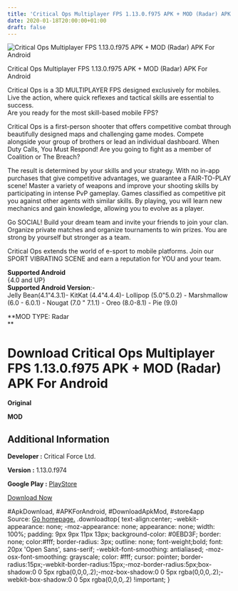 ```yaml
---
title: 'Critical Ops Multiplayer FPS 1.13.0.f975 APK + MOD (Radar) APK For Android'
date: 2020-01-18T20:00:00+01:00
draft: false
---
```


![Critical Ops Multiplayer FPS 1.13.0.f975 APK + MOD (Radar) APK For Android](https://i2.wp.com/apkhome.net/wp-content/uploads/2020/01/Critical-Ops-Multiplayer-FPS-1.13.0.f975-APK-MOD-Radar.png "Critical Ops Multiplayer FPS 1.13.0.f975 APK + MOD (Radar) APK For Android")

  

Critical Ops Multiplayer FPS 1.13.0.f975 APK + MOD (Radar) APK For Android

Critical Ops is a 3D MULTIPLAYER FPS designed exclusively for mobiles. Live the action, where quick reflexes and tactical skills are essential to success.  
Are you ready for the most skill-based mobile FPS?

Critical Ops is a first-person shooter that offers competitive combat through beautifully designed maps and challenging game modes. Compete alongside your group of brothers or lead an individual dashboard. When Duty Calls, You Must Respond! Are you going to fight as a member of Coalition or The Breach?

The result is determined by your skills and your strategy. With no in-app purchases that give competitive advantages, we guarantee a FAIR-TO-PLAY scene! Master a variety of weapons and improve your shooting skills by participating in intense PvP gameplay. Games classified as competitive pit you against other agents with similar skills. By playing, you will learn new mechanics and gain knowledge, allowing you to evolve as a player.

Go SOCIAL! Build your dream team and invite your friends to join your clan. Organize private matches and organize tournaments to win prizes. You are strong by yourself but stronger as a team.

Critical Ops extends the world of e-sport to mobile platforms. Join our SPORT VIBRATING SCENE and earn a reputation for YOU and your team.

**Supported Android**  
{4.0 and UP}  
**Supported Android Version**:-  
Jelly Bean(4.1"4.3.1)- KitKat (4.4"4.4.4)- Lollipop (5.0"5.0.2) - Marshmallow (6.0 - 6.0.1) - Nougat (7.0 " 7.1.1) - Oreo (8.0-8.1) - Pie (9.0)

**MOD TYPE: Radar  
**

Download Critical Ops Multiplayer FPS 1.13.0.f975 APK + MOD (Radar) APK For Android
===================================================================================

**Original**

**MOD**

Additional Information
----------------------

**Developer :** Critical Force Ltd.

**Version :** 1.13.0.f974

**Google Play :** [PlayStore](https://play.google.com/store/apps/details?id=com.criticalforceentertainment.criticalops)

  

[Download Now](https://store4app.co/post/critical-ops-multiplayer-fps-1-13-0-f975-apk-mod-radar-apk-for-android_1579373612)

  
#ApkDownload, #APKForAndroid, #DownloadApkMod, #store4app  
Source: [Go homepage.](https://store4app.co/post/critical-ops-multiplayer-fps-1-13-0-f975-apk-mod-radar-apk-for-android_1579373612) .downloadtop{ text-align:center; -webkit-appearance: none; -moz-appearance: none; appearance: none; width: 100%; padding: 9px 9px 11px 13px; background-color: #0EBD3F; border: none; color:#fff; border-radius: 3px; outline: none; font-weight;bold; font: 20px 'Open Sans', sans-serif; -webkit-font-smoothing: antialiased; -moz-osx-font-smoothing: grayscale; color: #fff; cursor: pointer; border-radius:15px;-webkit-border-radius:15px;-moz-border-radius:5px;box-shadow:0 0 5px rgba(0,0,0,.2);-moz-box-shadow:0 0 5px rgba(0,0,0,.2);-webkit-box-shadow:0 0 5px rgba(0,0,0,.2) !important; }